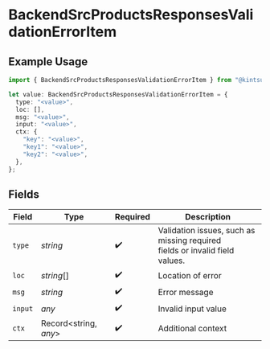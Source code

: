 # BackendSrcProductsResponsesValidationErrorItem

## Example Usage

```typescript
import { BackendSrcProductsResponsesValidationErrorItem } from "@kintsugi-tax/tax-platform-sdk/models";

let value: BackendSrcProductsResponsesValidationErrorItem = {
  type: "<value>",
  loc: [],
  msg: "<value>",
  input: "<value>",
  ctx: {
    "key": "<value>",
    "key1": "<value>",
    "key2": "<value>",
  },
};
```

## Fields

| Field                                                                                           | Type                                                                                            | Required                                                                                        | Description                                                                                     |
| ----------------------------------------------------------------------------------------------- | ----------------------------------------------------------------------------------------------- | ----------------------------------------------------------------------------------------------- | ----------------------------------------------------------------------------------------------- |
| `type`                                                                                          | *string*                                                                                        | :heavy_check_mark:                                                                              | Validation issues, such as missing required<br/>                    fields or invalid field values. |
| `loc`                                                                                           | *string*[]                                                                                      | :heavy_check_mark:                                                                              | Location of error                                                                               |
| `msg`                                                                                           | *string*                                                                                        | :heavy_check_mark:                                                                              | Error message                                                                                   |
| `input`                                                                                         | *any*                                                                                           | :heavy_check_mark:                                                                              | Invalid input value                                                                             |
| `ctx`                                                                                           | Record<string, *any*>                                                                           | :heavy_check_mark:                                                                              | Additional context                                                                              |
